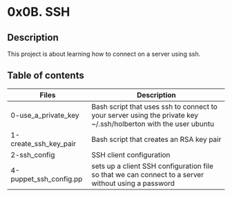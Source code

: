 # 0x0B. SSH

## Description

This project is about learning how to connect on a server using ssh.



## Table of contents

|Files|	Description|
|------|------------|
|0-use_a_private_key|Bash script that uses ssh to connect to your server using the private key ~/.ssh/holberton with the user ubuntu|
|1-create_ssh_key_pair|	Bash script that creates an RSA key pair|
|2-ssh_config|SSH client configuration|
|4-puppet_ssh_config.pp|sets up a client SSH configuration file so that we can connect to a server without using a password|
